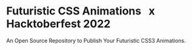 # Futuristic CSS Animations &nbsp; x &nbsp; Hacktoberfest 2022
An Open Source Repository to Publish Your Futuristic CSS3 Animations.
